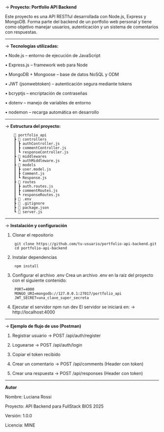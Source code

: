 → **Proyecto: Portfolio API Backend**

Este proyecto es una API RESTful desarrollada con Node.js, Express y MongoDB.
Forma parte del backend de un portfolio web personal y tiene como objetivo manejar usuarios, autenticación y un sistema de comentarios con respuestas.

---

→ **Tecnologías utilizadas:**

• Node.js – entorno de ejecución de JavaScript

• Express.js – framework web para Node

• MongoDB + Mongoose – base de datos NoSQL y ODM

• JWT (jsonwebtoken) – autenticación segura mediante tokens

• bcryptjs – encriptación de contraseñas

• dotenv – manejo de variables de entorno

• nodemon – recarga automática en desarrollo

---

→ **Estructura del proyecto:**

		📂 portfolio_api
 		┣ 📂 controllers
 		┃ ┣ authController.js
 		┃ ┣ commentController.js
 		┃ ┗ responseController.js
 		┣ 📂 middlewares
 		┃ ┗ authMiddleware.js
 		┣ 📂 models
 		┃ ┣ user.model.js
 		┃ ┣ Comment.js
 		┃ ┗ Response.js
 		┣ 📂 routes
 		┃ ┣ auth.routes.js
 		┃ ┣ commentRoutes.js
 		┃ ┗ responseRoutes.js
 		┣ 📄 .env
 		┣ 📄 .gitignore
 		┣ 📄 package.json
 		┗ 📄 server.js

---
→ **Instalación y configuración**

1. Clonar el repositorio

		git clone https://github.com/tu-usuario/portfolio-api-backend.git
		cd portfolio-api-backend


2. Instalar dependencias

		npm install


3. Configurar el archivo .env
		Crea un archivo .env en la raíz del proyecto con el siguiente contenido:

		PORT=4000
		MONGO_URI=mongodb://127.0.0.1:27017/portfolio_api
		JWT_SECRET=una_clave_super_secreta


4. Ejecutar el servidor
		npm run dev
		El servidor se iniciará en:
		→ http://localhost:4000

---

→ **Ejemplo de flujo de uso (Postman)**

1. Registrar usuario → POST /api/auth/register

2. Loguearse → POST /api/auth/login

3. Copiar el token recibido

4. Crear un comentario → POST /api/comments (Header con token)

5. Crear una respuesta → POST /api/responses (Header con token)

---

**Autor**

Nombre: Luciana Rossi

Proyecto: API Backend para FullStack BIOS 2025

Versión: 1.0.0

Licencia: MINE
